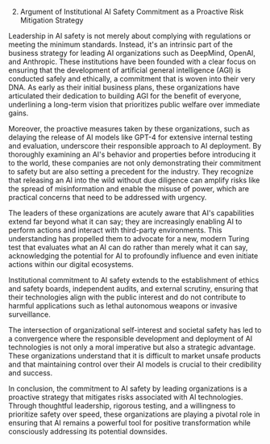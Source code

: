 2. Argument of Institutional AI Safety Commitment as a Proactive Risk Mitigation Strategy

Leadership in AI safety is not merely about complying with regulations or meeting the minimum standards. Instead, it's an intrinsic part of the business strategy for leading AI organizations such as DeepMind, OpenAI, and Anthropic. These institutions have been founded with a clear focus on ensuring that the development of artificial general intelligence (AGI) is conducted safely and ethically, a commitment that is woven into their very DNA. As early as their initial business plans, these organizations have articulated their dedication to building AGI for the benefit of everyone, underlining a long-term vision that prioritizes public welfare over immediate gains.

Moreover, the proactive measures taken by these organizations, such as delaying the release of AI models like GPT-4 for extensive internal testing and evaluation, underscore their responsible approach to AI deployment. By thoroughly examining an AI's behavior and properties before introducing it to the world, these companies are not only demonstrating their commitment to safety but are also setting a precedent for the industry. They recognize that releasing an AI into the wild without due diligence can amplify risks like the spread of misinformation and enable the misuse of power, which are practical concerns that need to be addressed with urgency.

The leaders of these organizations are acutely aware that AI's capabilities extend far beyond what it can say; they are increasingly enabling AI to perform actions and interact with third-party environments. This understanding has propelled them to advocate for a new, modern Turing test that evaluates what an AI can do rather than merely what it can say, acknowledging the potential for AI to profoundly influence and even initiate actions within our digital ecosystems.

Institutional commitment to AI safety extends to the establishment of ethics and safety boards, independent audits, and external scrutiny, ensuring that their technologies align with the public interest and do not contribute to harmful applications such as lethal autonomous weapons or invasive surveillance.

The intersection of organizational self-interest and societal safety has led to a convergence where the responsible development and deployment of AI technologies is not only a moral imperative but also a strategic advantage. These organizations understand that it is difficult to market unsafe products and that maintaining control over their AI models is crucial to their credibility and success.

In conclusion, the commitment to AI safety by leading organizations is a proactive strategy that mitigates risks associated with AI technologies. Through thoughtful leadership, rigorous testing, and a willingness to prioritize safety over speed, these organizations are playing a pivotal role in ensuring that AI remains a powerful tool for positive transformation while consciously addressing its potential downsides.